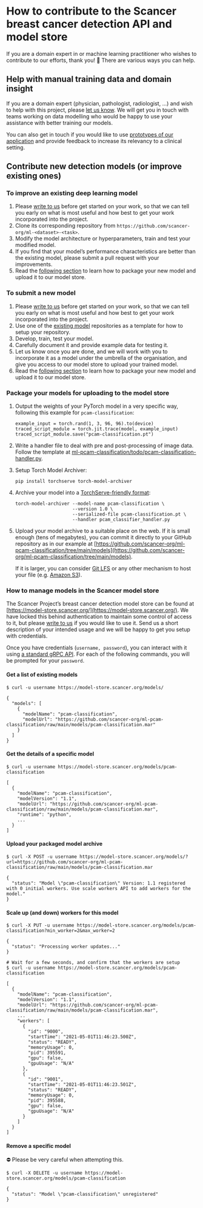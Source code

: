 # How to contribute to the Scancer breast cancer detection API and model store

If you are a domain expert in or machine learning practitioner who wishes
to contribute to our efforts, thank you! 🙏 There are various ways you
can help.

## Help with manual training data and domain insight

If you are a domain expert (physician, pathologist, radiologist, ...)
and wish to help with this project, please [let us know][email]. We
will get you in touch with teams working on data modelling who would
be happy to use your assistance with better training our models.

You can also get in touch if you would like to use [prototypes of our
application](https://scancer.org/) and provide feedback to increase its
relevancy to a clinical setting.

## Contribute new detection models (or improve existing ones)

### To improve an existing deep learning model

1. Please [write to us][email] before get started on your work, so
that we can tell you early on what is most useful and how best to get
your work incorporated into the project.
2. Clone its corresponding repository from
`https://github.com/scancer-org/ml-<dataset>-<task>`.
3. Modify the model architecture or hyperparameters, train and test
your modified model.
4. If you find that your model’s performance characteristics are better
than the existing model, please submit a pull request with your
improvements.
5. Read the [following
section](#package-your-models-for-uploading-to-the-model-store) to
learn how to package your new model and upload it to our model store.

### To submit a new model

1. Please [write to us][email] before get started on your work, so
that we can tell you early on what is most useful and how best to get
your work incorporated into the project.
2. Use one of the [existing model](https://github.com/scancer-org)
 repositories as a template for how to setup your repository.
3. Develop, train, test your model.
4. Carefully document it and provide example data for testing it.
5. Let us know once you are done, and we will work with you to
incorporate it as a model under the umbrella of the organisation, and
give you access to our model store to upload your trained
model.
6. Read the [following
section](#package-your-models-for-uploading-to-the-model-store) to
learn how to package your new model and upload it to our model store.

### Package your models for uploading to the model store

1. Output the weights of your PyTorch model in a very specific way,
   following this example for `pcam-classification`:
   ````
   example_input = torch.rand(1, 3, 96, 96).to(device)
   traced_script_module = torch.jit.trace(model, example_input)
   traced_script_module.save("pcam-classification.pt")
   ````

2. Write a handler file to deal with pre and post-processing of image
   data. Follow the template at
   [ml-pcam-classification/todo/pcam-classification-handler.py](TODO).

3. Setup Torch Model Archiver:

   ```
   pip install torchserve torch-model-archiver
   ```

4. Archive your model into a [TorchServe-friendly
   format](https://github.com/pytorch/serve/tree/master/model-archiver#torch-model-archiver-for-torchserve):

   ````
   torch-model-archiver --model-name pcam-classification \
                        --version 1.0 \
                        --serialized-file pcam-classification.pt \
                        --handler pcam_classifier_handler.py
   ````

5. Upload your model archive to a suitable place on the web. If it is
   small enough (tens of megabytes), you can commit it directly to
   your GitHub repository as in our example at
   [https://github.com/scancer-org/ml-pcam-classification/tree/main/models](https://github.com/scancer-org/ml-pcam-classification/tree/main/models).

   If it is larger, you can consider [Git
   LFS](https://git-lfs.github.com) or any other mechanism to host
   your file (e.g. [Amazon S3](https://aws.amazon.com/s3/)).

### How to manage models in the Scancer model store

The Scancer Project’s breast cancer detection model store can be found
at
[https://model-store.scancer.org/](https://model-store.scancer.org/). We have
locked this behind authentication to maintain some control of access
to it, but please [write to us][email] if you would like to use
it. Send us a short description of your intended usage and we will be
happy to get you setup with credentials.

Once you have credentials (`username, password`), you can interact
with it using [a standard gRPC API][ts-management-api]. For each of
the following commands, you will be prompted for your `password`.


#### Get a list of existing models

````
$ curl -u username https://model-store.scancer.org/models/

{
  "models": [
    {
      "modelName": "pcam-classification",
      "modelUrl": "https://github.com/scancer-org/ml-pcam-classification/raw/main/models/pcam-classification.mar"
    }
  ]
}
````

#### Get the details of a specific model

````
$ curl -u username https://model-store.scancer.org/models/pcam-classification

[
  {
    "modelName": "pcam-classification",
    "modelVersion": "1.1",
    "modelUrl": "https://github.com/scancer-org/ml-pcam-classification/raw/main/models/pcam-classification.mar",
    "runtime": "python",
    ...
  }
]
````

#### Upload your packaged model archive

````
$ curl -X POST -u username https://model-store.scancer.org/models/?url=https://github.com/scancer-org/ml-pcam-classification/raw/main/models/pcam-classification.mar

{
  "status": "Model \"pcam-classification\" Version: 1.1 registered with 0 initial workers. Use scale workers API to add workers for the model."
}
````

#### Scale up (and down) workers for this model

````
$ curl -X PUT -u username https://model-store.scancer.org/models/pcam-classification?min_worker=2&max_worker=2

{
  "status": "Processing worker updates..."
}

# Wait for a few seconds, and confirm that the workers are setup
$ curl -u username https://model-store.scancer.org/models/pcam-classification

[
  {
    "modelName": "pcam-classification",
    "modelVersion": "1.1",
    "modelUrl": "https://github.com/scancer-org/ml-pcam-classification/raw/main/models/pcam-classification.mar",
    ...
    "workers": [
      {
        "id": "9000",
        "startTime": "2021-05-01T11:46:23.500Z",
        "status": "READY",
        "memoryUsage": 0,
        "pid": 395591,
        "gpu": false,
        "gpuUsage": "N/A"
      },
      {
        "id": "9001",
        "startTime": "2021-05-01T11:46:23.501Z",
        "status": "READY",
        "memoryUsage": 0,
        "pid": 395588,
        "gpu": false,
        "gpuUsage": "N/A"
      }
    ]
  }
]
````

#### Remove a specific model

⛔ Please be very careful when attempting this.

````
$ curl -X DELETE -u username https://model-store.scancer.org/models/pcam-classification

{
  "status": "Model \"pcam-classification\" unregistered"
}
````

[email]: mailto:mail@harishnarayanan.org
[ts-management-api]: https://github.com/pytorch/serve/blob/master/docs/management_api.md#management-api

